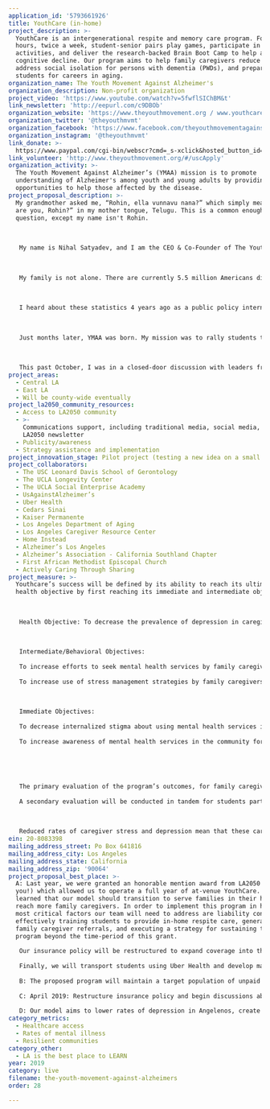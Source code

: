 ```yaml
---
application_id: '5793661926'
title: YouthCare (in-home)
project_description: >-
  YouthCare is an intergenerational respite and memory care program. For three
  hours, twice a week, student-senior pairs play games, participate in artistic
  activities, and deliver the research-backed Brain Boot Camp to help address
  cognitive decline. Our program aims to help family caregivers reduce stress,
  address social isolation for persons with dementia (PWDs), and prepare
  students for careers in aging.
organization_name: The Youth Movement Against Alzheimer's
organization_description: Non-profit organization
project_video: 'https://www.youtube.com/watch?v=5fwflSIChBM&t'
link_newsletter: 'http://eepurl.com/c9DBOb'
organization_website: 'https://www.theyouthmovement.org / www.youthcaregiving.org'
organization_twitter: '@theyouthmvmt'
organization_facebook: 'https://www.facebook.com/theyouthmovementagainstalzheimers/'
organization_instagram: '@theyouthmvmt'
link_donate: >-
  https://www.paypal.com/cgi-bin/webscr?cmd=_s-xclick&hosted_button_id=9FEVYH2QMGF8J
link_volunteer: 'http://www.theyouthmovement.org/#/uscApply'
organization_activity: >-
  The Youth Movement Against Alzheimer’s (YMAA) mission is to promote
  understanding of Alzheimer's among youth and young adults by providing
  opportunities to help those affected by the disease.
project_proposal_description: >-
  My grandmother asked me, “Rohin, ella vunnavu nana?” which simply means, “How
  are you, Rohin?” in my mother tongue, Telugu. This is a common enough
  question, except my name isn't Rohin.
   
    
   
   My name is Nihal Satyadev, and I am the CEO & Co-Founder of The Youth Movement Against Alzheimer’s (YMAA). We are an army of young people dedicated to helping caregivers for those with dementia. Ten years ago, my grandmother, once a prominent ophthalmologist, began to lose her memory. The roles of mother and children were reversed — as my family now had to feed her, bathe her, organize her medications, manage her finances, and be her constant companion. 
   
    
   
   My family is not alone. There are currently 5.5 million Americans diagnosed with dementia, and for each of which there is another unpaid family caregiver diagnosed with depression. These numbers will double in the next 12 years. This growth in rates of Alzheimer’s will bankrupt our healthcare system.
   
   
   
   I heard about these statistics 4 years ago as a public policy intern for Alzheimer’s Association. I was shocked to learn that my peers, who were championing issues of gun reform, student hunger, and income inequality, did not realize that this one disease could make healthcare access impossible for millions of Americans. More shockingly, there was no national organization to mobilize students to address this issue.
   
   
   
   Just months later, YMAA was born. My mission was to rally students to source solutions to address the public health crisis of our generation. In a few years, we grew to actively engaging over 500 students, each with their own connection to the disease. Charlene, a high school senior in East LA, serves as the caregiver for her single mom with early-onset Alzheimer’s. With no other organization serving as a community of young people affected by this disease, we are a family away from family for students like Charlene.
   
   
   
   This past October, I was in a closed-door discussion with leaders from the World Bank, Alzheimer’s Drug Discovery Fund, and several other international leaders working on addressing this disease. YMAA was the only organization working on caregiving innovation. Until there is a cure, we are the best hope for families affected by this disease.
project_areas:
  - Central LA
  - East LA
  - Will be county-wide eventually
project_la2050_community_resources:
  - Access to LA2050 community
  - >-
    Communications support, including traditional media, social media, and
    LA2050 newsletter
  - Publicity/awareness
  - Strategy assistance and implementation
project_innovation_stage: Pilot project (testing a new idea on a small scale to prove feasibility)
project_collaborators:
  - The USC Leonard Davis School of Gerontology
  - The UCLA Longevity Center
  - The UCLA Social Enterprise Academy
  - UsAgainstAlzheimer’s
  - Uber Health
  - Cedars Sinai
  - Kaiser Permanente
  - Los Angeles Department of Aging
  - Los Angeles Caregiver Resource Center
  - Home Instead
  - Alzheimer’s Los Angeles
  - Alzheimer’s Association - California Southland Chapter
  - First African Methodist Episcopal Church
  - Actively Caring Through Sharing
project_measure: >-
  Youthcare’s success will be defined by its ability to reach its ultimate
  health objective by first reaching its immediate and intermediate objectives. 
   
   
   
   Health Objective: To decrease the prevalence of depression in caregivers of PWDs in Los Angeles who use this program by 10 percent within 9 months of program implementation.
   
   
   
   Intermediate/Behavioral Objectives:
   
   To increase efforts to seek mental health services by family caregivers of PWDs in Los Angeles who use this program by 15 percent within 6 months of program implementation.
   
   To increase use of stress management strategies by family caregivers of PWDs in Los Angeles who use this program by 15 percent within 6 months of program implementation.
   
   
   
   Immediate Objectives:
   
   To decrease internalized stigma about using mental health services in family caregivers of PWDs in Los Angeles who use this program by 25 percent within 3 months of program implementation.
   
   To increase awareness of mental health services in the community for family caregivers of PWDs in Los Angeles who use this program by 95 percent within 2 months of program implementation.
   
   
   
   
   
   The primary evaluation of the program’s outcomes, for family caregivers, will be conducted through a quasi-experimental study design. A non-experimental group of family caregivers will be formed by family caregivers that expressed interest in YouthCare, but did not go on to get matched with a student. These individuals will be paid a small recruitment reward for filling out a survey. The experimental group will be required to answer the survey in order to participate in YouthCare. The survey will include a patient health questionnaire mood scale (PHQ-9) to evaluate symptoms of depression. The survey will further contain questions regarding the use of stress management techniques, use of mental health services, socioeconomic status, race, gender, and qualitative questions to gather more information on the lifestyle of the caregiver. This survey will effectively measure immediate, intermediate, behavioral, and health objectives and will be administered before family caregivers start YouthCare, at the end of the first semester (4 months), and at the end of the second semester (9 months). The counterfactual group will be given the survey at the same time points.
   
   A secondary evaluation will be conducted in tandem for students participating in YouthCare, using a single group pretest-posttest design. This secondary evaluation will assess student satisfaction with YouthCare and student interest in working with older adults. This survey will include qualitative questions to assess the efficacy of the training module and will allow students to reflect on highly positive or negative moments during the course of their volunteering. All data will be coded into SPSS and evaluated using nonparametric statistical tests, given the low n-value. 
   
   
   
   Reduced rates of caregiver stress and depression mean that these caregivers should be able to keep their PWDs at home longer, offsetting costs of expensive assisted living facilities and nursing homes. Eventually, our team plans to work with insurance specialists to gather a research team that can effectively project cost savings of our program on Medicaid and MediCal. If our program reaches 17% of Angelenos who have dementia and allows them to stay at home for an additional two months, we will save the local healthcare system over 1 billion dollars.
ein: 20-8083398
mailing_address_street: Po Box 641816
mailing_address_city: Los Angeles
mailing_address_state: California
mailing_address_zip: '90064'
project_proposal_best_place: >-
  A: Last year, we were granted an honorable mention award from LA2050 (thank
  you!) which allowed us to operate a full year of at-venue YouthCare. We
  learned that our model should transition to serve families in their homes to
  reach more family caregivers. In order to implement this program in homes, the
  most critical factors our team will need to address are liability concerns,
  effectively training students to provide in-home respite care, generating more
  family caregiver referrals, and executing a strategy for sustaining the
  program beyond the time-period of this grant. 
   
   Our insurance policy will be restructured to expand coverage into the homes of PWDs. We will license both in-person and online training from UCLA Health. The training will be far more robust than the current training as to ensure that students are able to manage care situations that are unique to in-home settings. In order to generate more family caregiver referrals, YMAA will implement a marketing campaign that will involve signage in various locations across service planning areas (SPAs) four and six, radio advertisements, and flyers distributed at faith-based institutions. This marketing campaign will be critical in generating referrals outside of the healthcare system and dementia care network. To ensure, our program’s long-term sustainability we will work with administration at USC to establish course credit through USC Gero 591, which requires students to participate in a real-world practicum and work with older adults.
   
   Finally, we will transport students using Uber Health and develop materials to inform family caregivers of stress management techniques, the importance of self-care, and resources in their area to seek mental health support, such as caregiver support groups.
   
   B: The proposed program will maintain a target population of unpaid family caregivers in SPAs four and six of LA County who are currently caring for a PWD and cannot afford respite care services. This population is in high need of our service and is proximally located to USC, the source of our students volunteers.
   
   C: April 2019: Restructure insurance policy and begin discussions about student training modules. May 2019: Develop materials for marketing campaign. June 2019: Start marketing campaign in SPAs 4 and 6 (continuous until the end of the timeline). July 2019: Finalize training licensing agreements. August 2019: Market the program to students and train them. August 2019 - May 2020: Operate and monitor the program. June 2020: Evaluate the program findings. July 2020: Consider small improvements to program. August 2020: Market the program to students and train them. August 2020 - May 2021: Operate and monitor the program. June 2021: Evaluate and report the final program findings.
   
   D: Our model aims to lower rates of depression in Angelenos, create a robust healthcare workforce, and at scale, can save hundreds of millions of dollars for our city’s healthcare system.
category_metrics:
  - Healthcare access
  - Rates of mental illness
  - Resilient communities
category_other:
  - LA is the best place to LEARN
year: 2019
category: live
filename: the-youth-movement-against-alzheimers
order: 28

---
```

